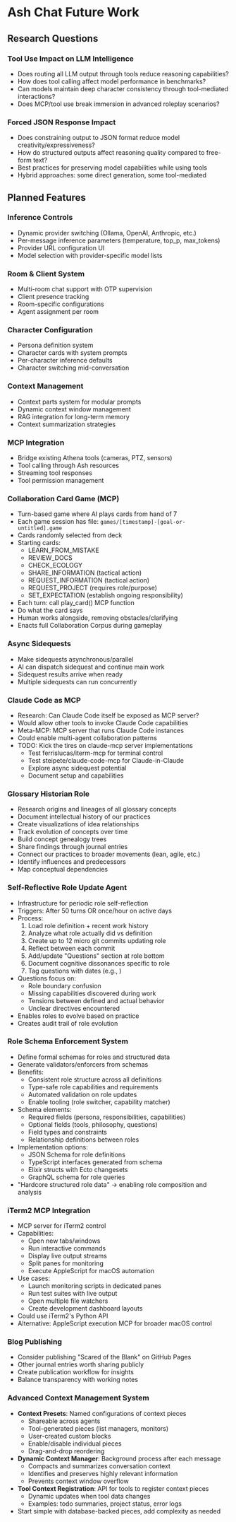 # Ash Chat Future Work

## Research Questions

### Tool Use Impact on LLM Intelligence
- Does routing all LLM output through tools reduce reasoning capabilities?
- How does tool calling affect model performance in benchmarks?
- Can models maintain deep character consistency through tool-mediated interactions?
- Does MCP/tool use break immersion in advanced roleplay scenarios?

### Forced JSON Response Impact
- Does constraining output to JSON format reduce model creativity/expressiveness?
- How do structured outputs affect reasoning quality compared to free-form text?
- Best practices for preserving model capabilities while using tools
- Hybrid approaches: some direct generation, some tool-mediated

## Planned Features

### Inference Controls
- Dynamic provider switching (Ollama, OpenAI, Anthropic, etc.)
- Per-message inference parameters (temperature, top_p, max_tokens)
- Provider URL configuration UI
- Model selection with provider-specific model lists

### Room & Client System
- Multi-room chat support with OTP supervision
- Client presence tracking
- Room-specific configurations
- Agent assignment per room

### Character Configuration
- Persona definition system
- Character cards with system prompts
- Per-character inference defaults
- Character switching mid-conversation

### Context Management
- Context parts system for modular prompts
- Dynamic context window management
- RAG integration for long-term memory
- Context summarization strategies

### MCP Integration
- Bridge existing Athena tools (cameras, PTZ, sensors)
- Tool calling through Ash resources
- Streaming tool responses
- Tool permission management

### Collaboration Card Game (MCP)
- Turn-based game where AI plays cards from hand of 7
- Each game session has file: `games/[timestamp]-[goal-or-untitled].game`
- Cards randomly selected from deck
- Starting cards:
  - LEARN_FROM_MISTAKE
  - REVIEW_DOCS  
  - CHECK_ECOLOGY
  - SHARE_INFORMATION (tactical action)
  - REQUEST_INFORMATION (tactical action)
  - REQUEST_PROJECT (requires role/purpose)
  - SET_EXPECTATION (establish ongoing responsibility)
- Each turn: call play_card() MCP function
- Do what the card says
- Human works alongside, removing obstacles/clarifying
- Enacts full Collaboration Corpus during gameplay

### Async Sidequests
- Make sidequests asynchronous/parallel
- AI can dispatch sidequest and continue main work
- Sidequest results arrive when ready
- Multiple sidequests can run concurrently

### Claude Code as MCP
- Research: Can Claude Code itself be exposed as MCP server?
- Would allow other tools to invoke Claude Code capabilities
- Meta-MCP: MCP server that runs Claude Code instances
- Could enable multi-agent collaboration patterns
- TODO: Kick the tires on claude-mcp server implementations
  - Test ferrislucas/iterm-mcp for terminal control
  - Test steipete/claude-code-mcp for Claude-in-Claude
  - Explore async sidequest potential
  - Document setup and capabilities

### Glossary Historian Role
- Research origins and lineages of all glossary concepts
- Document intellectual history of our practices
- Create visualizations of idea relationships
- Track evolution of concepts over time
- Build concept genealogy trees
- Share findings through journal entries
- Connect our practices to broader movements (lean, agile, etc.)
- Identify influences and predecessors
- Map conceptual dependencies

### Self-Reflective Role Update Agent
- Infrastructure for periodic role self-reflection
- Triggers: After 50 turns OR once/hour on active days
- Process:
  1. Load role definition + recent work history
  2. Analyze what role actually did vs definition
  3. Create up to 12 micro git commits updating role
  4. Reflect between each commit
  5. Add/update "Questions" section at role bottom
  6. Document cognitive dissonances specific to role
  7. Tag questions with dates (e.g., <!-- 2025-06-11 -->)
- Questions focus on:
  - Role boundary confusion
  - Missing capabilities discovered during work
  - Tensions between defined and actual behavior
  - Unclear directives encountered
- Enables roles to evolve based on practice
- Creates audit trail of role evolution

### Role Schema Enforcement System
- Define formal schemas for roles and structured data
- Generate validators/enforcers from schemas
- Benefits:
  - Consistent role structure across all definitions
  - Type-safe role capabilities and requirements
  - Automated validation on role updates
  - Enable tooling (role switcher, capability matcher)
- Schema elements:
  - Required fields (persona, responsibilities, capabilities)
  - Optional fields (tools, philosophy, questions)
  - Field types and constraints
  - Relationship definitions between roles
- Implementation options:
  - JSON Schema for role definitions
  - TypeScript interfaces generated from schema
  - Elixir structs with Ecto changesets
  - GraphQL schema for role queries
- "Hardcore structured role data" → enabling role composition and analysis

### iTerm2 MCP Integration
- MCP server for iTerm2 control
- Capabilities:
  - Open new tabs/windows
  - Run interactive commands
  - Display live output streams
  - Split panes for monitoring
  - Execute AppleScript for macOS automation
- Use cases:
  - Launch monitoring scripts in dedicated panes
  - Run test suites with live output
  - Open multiple file watchers
  - Create development dashboard layouts
- Could use iTerm2's Python API
- Alternative: AppleScript execution MCP for broader macOS control

### Blog Publishing
- Consider publishing "Scared of the Blank" on GitHub Pages
- Other journal entries worth sharing publicly
- Create publication workflow for insights
- Balance transparency with working notes

### Advanced Context Management System
- **Context Presets**: Named configurations of context pieces
  - Shareable across agents
  - Tool-generated pieces (list managers, monitors)
  - User-created custom blocks
  - Enable/disable individual pieces
  - Drag-and-drop reordering
- **Dynamic Context Manager**: Background process after each message
  - Compacts and summarizes conversation context
  - Identifies and preserves highly relevant information
  - Prevents context window overflow
- **Tool Context Registration**: API for tools to register context pieces
  - Dynamic updates when tool data changes
  - Examples: todo summaries, project status, error logs
- Start simple with database-backed pieces, add complexity as needed